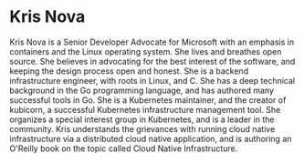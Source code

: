 # Kris Nova

Kris Nova is a Senior Developer Advocate for Microsoft with an emphasis in containers and the Linux operating system. She lives and breathes open source. She believes in advocating for the best interest of the software, and keeping the design process open and honest. She is a backend infrastructure engineer, with roots in Linux, and C. She has a deep technical background in the Go programming language, and has authored many successful tools in Go. She is a Kubernetes maintainer, and the creator of kubicorn, a successful Kubernetes infrastructure management tool. She organizes a special interest group in Kubernetes, and is a leader in the community. Kris understands the grievances with running cloud native infrastructure via a distributed cloud native application, and is authoring an O'Reilly book on the topic called Cloud Native Infrastructure.
